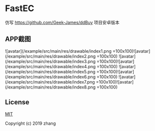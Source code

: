 # FastEC
仿写 https://github.com/Geek-James/ddBuy 项目安卓版本

## APP截图
![avatar](/example/src/main/res/drawable/index1.png =100x100)![avatar](/example/src/main/res/drawable/index2.png =100x100)
![avatar](/example/src/main/res/drawable/index3.png =100x100)![avatar](/example/src/main/res/drawable/index4.png =100x100)
![avatar](/example/src/main/res/drawable/index5.png =100x100)![avatar](/example/src/main/res/drawable/index6.png =100x100)
![avatar](/example/src/main/res/drawable/index7.png =100x100)![avatar](/example/src/main/res/drawable/index8.png =100x100)


## License

[MIT](https://github.com/Jayruiping/FastEC/blob/master/LICENSE)

Copyright (c) 2019 zhang
